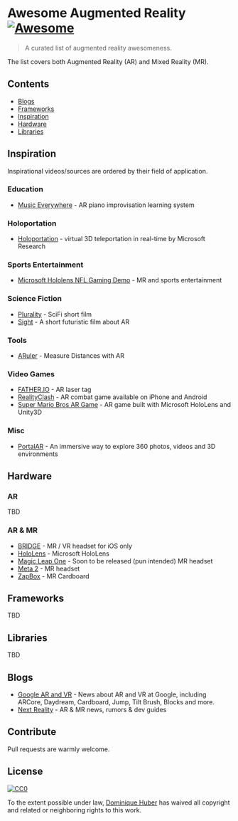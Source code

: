 # Awesome Augmented Reality [![Awesome](https://awesome.re/badge.svg)](https://awesome.re)

> A curated list of augmented reality awesomeness.

The list covers both Augmented Reality (AR) and Mixed Reality (MR).

## Contents

* [Blogs](#blogs)
* [Frameworks](#frameworks)
* [Inspiration](#inspiration)
* [Hardware](#hardware)
* [Libraries](#libraries)

## Inspiration

Inspirational videos/sources are ordered by their field of application.

### Education

* [Music Everywhere](https://www.youtube.com/watch?v=QdlJMc5ek_8) - AR piano improvisation learning system

### Holoportation

* [Holoportation](https://www.youtube.com/watch?v=7d59O6cfaM0) - virtual 3D teleportation in real-time by Microsoft Research

### Sports Entertainment

* [Microsoft Hololens NFL Gaming Demo](https://www.youtube.com/watch?v=JQ2fhg1JQig) - MR and sports entertainment

### Science Fiction

* [Plurality](https://www.youtube.com/watch?v=IzryBRPwsog) - SciFi short film
* [Sight](https://vimeo.com/46304267) - A short futuristic film about AR

### Tools

* [ARuler](https://www.youtube.com/watch?time_continue=1&v=lIJXsQwC39U) - Measure Distances with AR

### Video Games

* [FATHER.IO](https://father.io/) - AR laser tag
* [RealityClash](https://reality-clash.com/) - AR combat game available on iPhone and Android
* [Super Mario Bros AR Game](https://www.youtube.com/watch?v=QN95nNDtxjo) - AR game built with Microsoft HoloLens and Unity3D

### Misc

* [PortalAR](https://www.youtube.com/watch?time_continue=22&v=-7NutV8kHLQ) - An immersive way to explore 360 photos, videos and 3D environments

## Hardware

### AR

TBD

### AR & MR

* [BRIDGE](https://bridge.occipital.com) - MR / VR headset for iOS only
* [HoloLens](https://www.microsoft.com/en-us/hololens) - Microsoft HoloLens
* [Magic Leap One](https://www.magicleap.com) - Soon to be released (pun intended) MR headset
* [Meta 2](https://www.metavision.com) - MR headset
* [ZapBox](https://www.zappar.com/zapbox/) - MR Cardboard

## Frameworks

TBD

## Libraries

TBD

## Blogs

* [Google AR and VR](https://www.blog.google/products/google-vr/) - News about AR and VR at Google, including ARCore, Daydream, Cardboard, Jump, Tilt Brush, Blocks and more.
* [Next Reality](https://next.reality.news/) - AR & MR news, rumors & dev guides

## Contribute

Pull requests are warmly welcome.

## License

[![CC0](http://mirrors.creativecommons.org/presskit/buttons/88x31/svg/cc-zero.svg)](http://creativecommons.org/publicdomain/zero/1.0)

To the extent possible under law, [Dominique Huber](https://donhubi.ch) has waived all copyright and
related or neighboring rights to this work.
